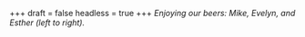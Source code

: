 
+++
draft = false
headless = true
+++
_Enjoying our beers: Mike, Evelyn, and Esther (left to right)._
